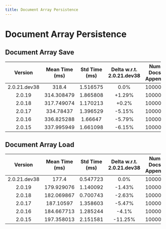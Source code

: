 ```yaml
---
title: Document Array Persistence
---
```

# Document Array Persistence

## Document Array Save

| Version | Mean Time (ms) | Std Time (ms) | Delta w.r.t. 2.0.21.dev38 | Num Docs Append | File Format | Iterations |
| :---: | :---: | :---: | :---: | :---: | :---: | :---: |
| 2.0.21.dev38 | 318.4 | 1.516575 | 0.0% | 100000 | binary | 5 |
| 2.0.19 | 314.308479 | 1.865808 | +1.29% | 100000 | binary | 5 |
| 2.0.18 | 317.749074 | 1.170213 | +0.2% | 100000 | binary | 5 |
| 2.0.17 | 334.78437 | 1.396529 | -5.15% | 100000 | binary | 5 |
| 2.0.16 | 336.825288 | 1.66647 | -5.79% | 100000 | binary | 5 |
| 2.0.15 | 337.995949 | 1.661098 | -6.15% | 100000 | binary | 5 |
## Document Array Load

| Version | Mean Time (ms) | Std Time (ms) | Delta w.r.t. 2.0.21.dev38 | Num Docs Append | File Format | Iterations |
| :---: | :---: | :---: | :---: | :---: | :---: | :---: |
| 2.0.21.dev38 | 177.4 | 0.547723 | 0.0% | 100000 | binary | 5 |
| 2.0.19 | 179.929076 | 1.140092 | -1.43% | 100000 | binary | 5 |
| 2.0.18 | 182.069867 | 0.700743 | -2.63% | 100000 | binary | 5 |
| 2.0.17 | 187.10597 | 1.358603 | -5.47% | 100000 | binary | 5 |
| 2.0.16 | 184.667713 | 1.285244 | -4.1% | 100000 | binary | 5 |
| 2.0.15 | 197.358013 | 2.151581 | -11.25% | 100000 | binary | 5 |
